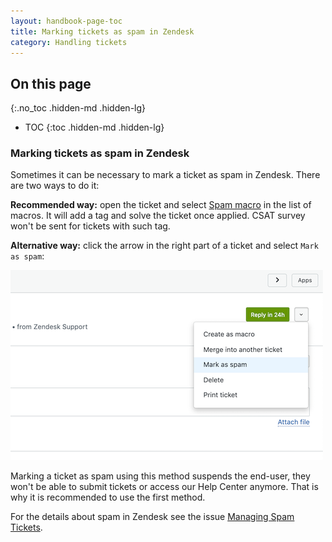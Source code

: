 ```yaml
---
layout: handbook-page-toc
title: Marking tickets as spam in Zendesk
category: Handling tickets
---
```


## On this page
{:.no_toc .hidden-md .hidden-lg}

- TOC
{:toc .hidden-md .hidden-lg}

### Marking tickets as spam in Zendesk

Sometimes it can be necessary to mark a ticket as spam in Zendesk. There are two ways to do it:

**Recommended way:** open the ticket and select [Spam macro](https://gitlab.zendesk.com/agent/admin/macros/360015359719) in the list of macros.
It will add a tag and solve the ticket once applied. CSAT survey won't be sent for tickets with such tag.

**Alternative way:** click the arrow in the right part of a ticket and select `Mark as spam`:

  ![Zendesk Mark as Spam](/handbook/support/workflows/assets/zendesk-mark-as-spam.png)

Marking a ticket as spam using this method suspends the end-user, they won't be able to
submit tickets or access our Help Center anymore. That is why it is recommended to use the first method.

For the details about spam in Zendesk see the issue [Managing Spam Tickets](https://gitlab.com/gitlab-com/support/support-team-meta/issues/1775).
